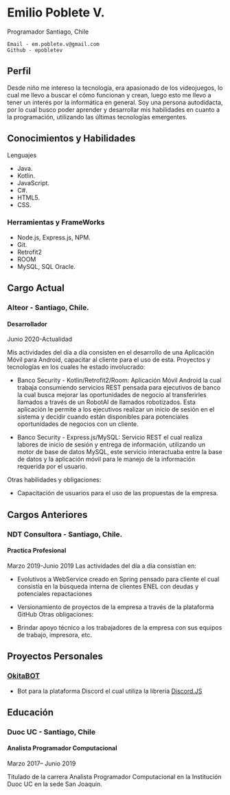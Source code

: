 # Emilio Poblete V.
Programador
Santiago, Chile

    Email - em.poblete.v@gmail.com
    Github - epobletev
## Perfil
Desde niño me intereso la tecnología, era apasionado de los videojuegos, lo cual me llevo a buscar el cómo funcionan y crean, luego esto me llevo a tener un interés por la informática en general. Soy una persona autodidacta, por lo cual busco poder aprender y desarrollar mis habilidades en cuanto a la programación, utilizando las últimas tecnologías emergentes. 

## Conocimientos y Habilidades
Lenguajes
   - Java.
   - Kotlin.
   - JavaScript.
   - C#.
   - HTML5.
   - CSS.
### Herramientas y FrameWorks
   - Node.js, Express.js, NPM.
   - Git.
   - Retrofit2
   - ROOM
   - MySQL, SQL Oracle.
## Cargo Actual
 ### Alteor - Santiago, Chile.
 #### Desarrollador
   Junio 2020-Actualidad
   
  Mis actividades del día a día consisten en el desarrollo de una Aplicación Móvil para Android, capacitar al cliente para el uso de esta. Proyectos y tecnologías en los cuales he estado involucrado:
   - Banco Security - Kotlin/Retrofit2/Room: Aplicación Móvil Android la cual trabaja consumiendo servicios REST pensada para ejecutivos de banco la cual busca mejorar las oportunidades de negocio al transferirles llamados a través de un RobotAI de llamados robotizados. Esta aplicación le permite a los ejecutivos realizar un inicio de sesión en el sistema y decidir cuando están disponibles para potenciales oportunidades de negocios con un cliente.
   
   - Banco Security - Express.js/MySQL: Servicio REST el cual realiza labores de inicio de sesión y entrega de información, utilizando un motor de base de datos MySQL, este servicio interactuaba entre la base de datos y la aplicación móvil para le manejo de la información requerida por el usuario.
   
   Otras habilidades y obligaciones:
   - Capacitación de usuarios para el uso de las propuestas de la empresa.
## Cargos Anteriores
### NDT Consultora - Santiago, Chile.
 #### Practica Profesional
  Marzo 2019-Junio 2019
Las actividades del día a día consistían en:
   - Evolutivos a WebService creado en Spring pensado para cliente el cual consistía en la búsqueda interna de clientes ENEL con deudas y potenciales repactaciones
   - Versionamiento de proyectos de la empresa a través de la plataforma GitHub
Otras obligaciones:

  - Brindar apoyo técnico a los trabajadores de la empresa con sus equipos de trabajo, impresora, etc.
## Proyectos Personales
### [OkitaBOT](https://github.com/epobletev/OkitaBOT "OkitaBot")
  - Bot para la plataforma Discord el cual utiliza la libreria [Discord.JS](https://discord.js.org/#/)
  
## Educación
### Duoc UC - Santiago, Chile
#### Analista Programador Computacional
Marzo 2017– Junio 2019

Titulado de la carrera Analista Programador Computacional en la Institución Duoc UC en la sede San Joaquín.
